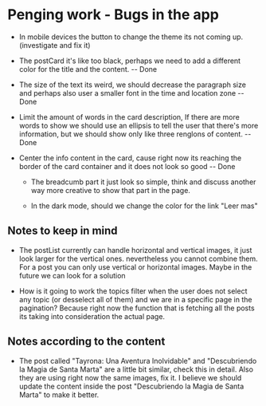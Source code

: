 # Penging work - Bugs in the app

- In mobile devices the button to change the theme its not coming up. (investigate and fix it)

- The postCard it's like too black, perhaps we need to add a different color for
  the title and the content. -- Done

- The size of the text its weird, we should decrease the paragraph
  size and perhaps also user a smaller font in the time and location zone -- Done

- Limit the amount of words in the card description, If there are more words
  to show we should use an ellipsis to tell the user that there's more information,
  but we should show only like three renglons of content. -- Done

- Center the info content in the card, cause right now its reaching the border of
  the card container and it does not look so good -- Done

  - The breadcumb part it just look so simple, think and discuss another
    way more creative to show that part in the page.

  - In the dark mode, should we change the color for the link "Leer mas"

## Notes to keep in mind

- The postList currently can handle horizontal and vertical images,
  it just look larger for the vertical ones. nevertheless you cannot combine
  them. For a post you can only use vertical or horizontal images.
  Maybe in the future we can look for a solution

- How is it going to work the topics filter when the user does not select any
  topic (or desselect all of them) and we are in a specific page in the pagination?
  Because right now the function that is fetching all the posts its taking into consideration
  the actual page.

## Notes according to the content

- The post called "Tayrona: Una Aventura Inolvidable" and
  "Descubriendo la Magia de Santa Marta" are a little bit similar, check this in
  detail. Also they are using right now the same images, fix it. I believe we
  should update the content inside the post "Descubriendo la Magia de Santa Marta"
  to make it better.
